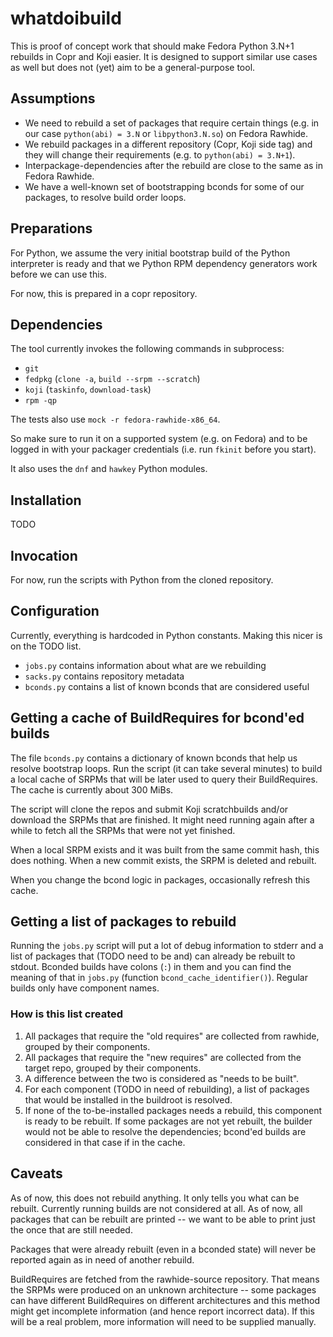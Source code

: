 # whatdoibuild

This is proof of concept work that should make Fedora Python 3.N+1 rebuilds in Copr and Koji easier.
It is designed to support similar use cases as well but does not (yet) aim to be a general-purpose tool.


## Assumptions

 - We need to rebuild a set of packages that require certain things
   (e.g. in our case `python(abi) = 3.N` or `libpython3.N.so`) on Fedora Rawhide.
 - We rebuild packages in a different repository (Copr, Koji side tag)
   and they will change their requirements (e.g. to `python(abi) = 3.N+1`).
 - Interpackage-dependencies after the rebuild are close to the same as in Fedora Rawhide.
 - We have a well-known set of bootstrapping bconds for some of our packages,
   to resolve build order loops.


## Preparations

For Python,
we assume the very initial bootstrap build of the Python interpreter is ready
and that we Python RPM dependency generators work before we can use this.

For now, this is prepared in a copr repository.

## Dependencies

The tool currently invokes the following commands in subprocess:

 - `git`
 - `fedpkg` (`clone -a`, `build --srpm --scratch`)
 - `koji` (`taskinfo`, `download-task`)
 - `rpm -qp`

The tests also use `mock -r fedora-rawhide-x86_64`.

So make sure to run it on a supported system (e.g. on Fedora)
and to be logged in with your packager credentials
(i.e. run `fkinit` before you start).

It also uses the `dnf` and `hawkey` Python modules.


## Installation

TODO


## Invocation

For now, run the scripts with Python from the cloned repository.


## Configuration

Currently, everything is hardcoded in Python constants.
Making this nicer is on the TODO list.

 - `jobs.py` contains information about what are we rebuilding
 - `sacks.py` contains repository metadata
 - `bconds.py` contains a list of known bconds that are considered useful


## Getting a cache of BuildRequires for bcond'ed builds

The file `bconds.py` contains a dictionary of known bconds that help us resolve bootstrap loops.
Run the script (it can take several minutes) to build a local cache of SRPMs that will be later used to query their BuildRequires.
The cache is currently about 300 MiBs.

The script will clone the repos and submit Koji scratchbuilds and/or download the SRPMs that are finished.
It might need running again after a while to fetch all the SRPMs that were not yet finished.

When a local SRPM exists and it was built from the same commit hash,
this does nothing. When a new commit exists, the SRPM is deleted and rebuilt.

When you change the bcond logic in packages, occasionally refresh this cache.


## Getting a list of packages to rebuild

Running the `jobs.py` script will put a lot of debug information to stderr
and a list of packages that (TODO need to be and) can already be rebuilt to stdout.
Bconded builds have colons (`:`) in them and you can find the meaning of that in `jobs.py`
(function `bcond_cache_identifier()`).
Regular builds only have component names.

### How is this list created

 1. All packages that require the "old requires" are collected from rawhide, grouped by their components.
 2. All packages that require the "new requires" are collected from the target repo, grouped by their components.
 3. A difference between the two is considered as "needs to be built".
 4. For each component (TODO in need of rebuilding), a list of packages that would be installed in the buildroot is resolved.
 5. If none of the to-be-installed packages needs a rebuild, this component is ready to be rebuilt. If some packages are not yet rebuilt, the builder would not be able to resolve the dependencies; bcond'ed builds are considered in that case if in the cache.

## Caveats

As of now, this does not rebuild anything.
It only tells you what can be rebuilt.
Currently running builds are not considered at all.
As of now, all packages that can be rebuilt are printed --
we want to be able to print just the once that are still needed.

Packages that were already rebuilt (even in a bconded state)
will never be reported again as in need of another rebuild.

BuildRequires are fetched from the rawhide-source repository.
That means the SRPMs were produced on an unknown architecture --
some packages can have different BuildRequires on different architectures
and this method might get incomplete information (and hence report incorrect data).
If this will be a real problem, more information will need to be supplied manually.
